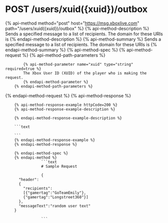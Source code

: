 # POST /users/xuid({xuid})/outbox

{% api-method method="post" host="https://msg.xboxlive.com" path="/users/xuid({xuid})/outbox" %}
        {% api-method-description %}
        Sends a specified message to a list of recipients. The domain for these URIs is 
        {% endapi-method-description %}
        {% api-method-summary %}
        Sends a specified message to a list of recipients. The domain for these URIs is 
        {% endapi-method-summary %}
        {% api-method-spec %}
        {% api-method-request %}
        {% api-method-path-parameters %}
        
            {% api-method-parameter name="xuid" type="string" required=true %}
            The Xbox User ID (XUID) of the player who is making the request.
            {% endapi-method-parameter %}
        {% endapi-method-path-parameters %}
{% endapi-method-request %}
        {% api-method-response %}
        
        {% api-method-response-example httpCode=200 %}
        {% api-method-response-example-description %}
        
        {% endapi-method-response-example-description %}
        
        ```text
        
        ```
        {% endapi-method-response-example %}
        {% endapi-method-response %}
        
        {% endapi-method-spec %}
        {% endapi-method %}
                    ```text
                    # Sample Request

                    {
          "header":
          {
            "recipients":
            [{"gamertag":"GoTeamEmily"},
            {"gamertag":"Longstreet360"}]
          },
          "messageText":"random user text"
        }

                    ```
                    